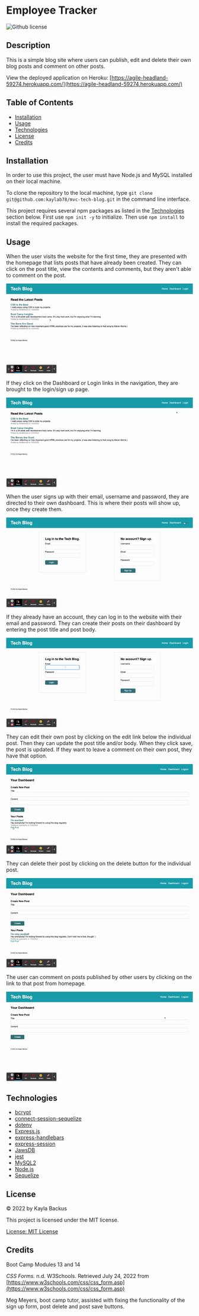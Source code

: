 # Employee Tracker
![Github license](https://img.shields.io/badge/license-MIT-blue.svg)

## Description
This is a simple blog site where users can publish, edit and delete their own blog posts and comment on other posts.

View the deployed application on Heroku: [https://agile-headland-59274.herokuapp.com/](https://agile-headland-59274.herokuapp.com/)

## Table of Contents
- [Installation](#installation)
- [Usage](#usage)
- [Technologies](#technologies)
- [License](#license)
- [Credits](#credits)

## Installation
In order to use this project, the user must have Node.js and MySQL installed on their local machine.

To clone the repository to the local machine, type `git clone git@github.com:kaylab78/mvc-tech-blog.git` in the command line interface.

This project requires several npm packages as listed in the [Technologies](#technologies) section below. First use `npm init -y` to initialize. Then use `npm install` to install the required packages.

## Usage
When the user visits the website for the first time, they are presented with the homepage that lists posts that have already been created. They can click on the post title, view the contents and comments, but they aren't able to comment on the post.

![](/assets/screenshot-1.gif)

If they click on the Dashboard or Login links in the navigation, they are brought to the login/sign up page.

![](/assets/screenshot-2.gif)

When the user signs up with their email, username and password, they are directed to their own dashboard. This is where their posts will show up, once they create them.

![](/assets/screenshot-3.gif)

If they already have an account, they can log in to the website with their email and password. They can create their posts on their dashboard by entering the post title and post body.

![](/assets/screenshot-4.gif)

They can edit their own post by clicking on the edit link below the individual post. Then they can update the post title and/or body. When they click save, the post is updated. If they want to leave a comment on their own post, they have that option.

![](/assets/screenshot-5.gif)

They can delete their post by clicking on the delete button for the individual post.

![](/assets/screenshot-6.gif)

The user can comment on posts published by other users by clicking on the link to that post from homepage.

![](/assets/screenshot-7.gif)


## Technologies
- [bcrypt](https://www.npmjs.com/package/bcrypt)
- [connect-session-sequelize](https://www.npmjs.com/package/connect-session-sequelize)
- [dotenv](https://www.npmjs.com/package/dotenv)
- [Express.js](https://expressjs.com/)
- [express-handlebars](https://www.npmjs.com/package/express-handlebars)
- [express-session](https://www.npmjs.com/package/express-session)
- [JawsDB](https://elements.heroku.com/addons/jawsdb)
- [jest](https://www.npmjs.com/package/jest)
- [MySQL2](https://www.npmjs.com/package/mysql2)
- [Node.js](https://nodejs.dev/)
- [Sequelize](https://www.npmjs.com/package/sequelize)

## License
&copy; 2022 by Kayla Backus

This project is licensed under the MIT license.

[License: MIT License](https://opensource.org/licenses/MIT)

## Credits
Boot Camp Modules 13 and 14

*CSS Forms.* n.d. W3Schools. Retrieved July 24, 2022 from [https://www.w3schools.com/css/css_form.asp](https://www.w3schools.com/css/css_form.asp)

Meg Meyers, boot camp tutor, assisted with fixing the functionality of the sign up form, post delete and post save buttons.
